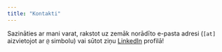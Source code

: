 ```yaml
---
title: "Kontakti"
---
```


Sazināties ar mani varat, rakstot uz zemāk norādīto e-pasta adresi (`[at]` aizvietojot ar `@` simbolu) vai sūtot ziņu [LinkedIn](https://www.linkedin.com/in/agnese-poikane/) profilā!


